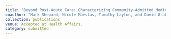 ```yaml
---
title: "Beyond Post-Acute Care: Characterizing Community-Admitted Medicare Home Health Users and Associated Spending"
coauthor: "Mark Shepard, Nicole Maestas, Timothy Layton, and David Grabowski"
collection: publications
venue: Accepted at Health Affairs. 
category: submitted
---
```

